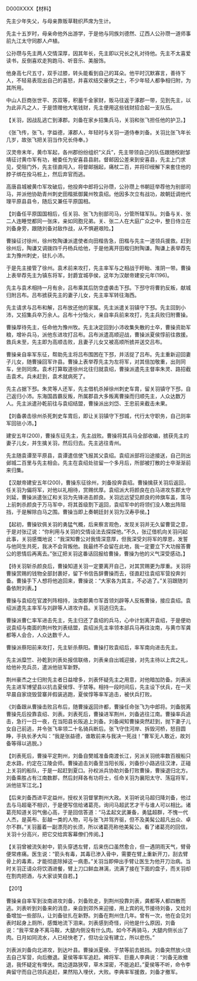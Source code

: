 D000XXXX【材料】













先主少年失父，与母亲靠贩草鞋织芦席为生计。

先主十五岁时，母亲命他外出游学，于是他与同族刘德然、辽西人公孙瓒一道师事前九江太守同郡人卢植。

公孙瓒与先主两人交情深厚，因其年长，先主即以兄长之礼对待他。先主不太喜爱读书，反倒喜欢走狗跑马、听音乐、美服饰。

他身高七尺五寸，双手过膝，转头能看到自己的耳朵。他平时沉默寡言，善待下人，不轻易表现出自己的喜怒，并喜欢结交豪侠之士，不少年轻人都争相归附，为其所用。

中山人巨商张世平、苏双等，积蓄千金家财，贩马往返于涿郡一带，见到先主，以为此非凡之人，于是馈赠他大笔钱财，先主便用这些钱财招合起一支队伍。

【关羽，因战乱逃亡到涿郡。刘备在家乡招集兵马，关羽和张飞担任他的护卫。】

《张飞传，张飞，字益德，涿郡人，年轻时与关羽一道侍奉刘备。关羽比张飞年长几岁，故张飞把关羽当作兄长侍奉。》

汉灵帝末年，黄巾军起，各州郡纷纷组织“义兵”，先主带领自己的队伍跟随校尉邹靖征讨黄巾军有功，被委任为安喜县县尉。督邮因公差来到安喜县，先主上门求见，受阻门外，先主径直闯入，将督邮捆起，痛杖二百，并将印绶解下来套住他的脖子绑在拴马桩上，然后弃官而逃。

高唐县城被黄巾军攻破后，他投奔中郎将公孙瓒，公孙瓒上书朝廷举荐他为别部司马，并派他协助青州刺史田楷抵御冀州牧袁绍。他因多次立有战功，故朝廷调他代理平原县县令，随后又兼任平原国相。

【刘备任平原国国相后，任关羽、张飞为别部司马，分管所辖军队。刘备与关、张二人连睡觉都同一张床，亲如同胞兄弟。关、张二人在大庭广众之中，整日侍立在刘备身旁，跟随刘备对敌作战，从不惧避艰险。】

曹操征讨徐州，徐州牧陶谦派遣使者向田楷告急，田楷与先主一道领兵援救。赶到徐州后，陶谦又调拨四千丹杨兵给他，于是他离开田楷归附陶谦。陶谦上表举荐先主为豫州刺史，驻扎小沛。

于是先主接管了徐州。袁术前来攻打，先主率军与之相战于盱眙、淮阴一带。曹操上表举荐先主为镇东将军，封爵宜城亭侯，这年为汉献帝建安元年(196)。



先主与袁术相持一月有余，吕布乘其后防空虚袭击下邳。下邳守将曹豹反叛，献城归附吕布。吕布掳获先主的妻子儿女，先主率军转往海西。



先主请求与吕布和解，吕布放还他的家属。先主派遣关羽镇守下邳。先主回到小沛，又招集兵卒万余人。吕布十分恼火，亲自率兵前来攻打，先主兵败归附曹操。

曹操厚待先主，任命他为豫州牧。先主决定回到小沛收集失散的士卒，曹操资助军粮，增补兵马，派他东进攻打吕布。吕布派遣高顺迎战，曹操派夏侯惇前往救援。救兵未至，先主即为高顺击败，且妻子儿女又被高顺所掳并送交吕布。

曹操亲自率军东征，帮助先主将吕布围困在下邳，并活捉了吕布。先主重新迎回妻子儿女，随曹操回军许县。曹操上表举荐先主为左将军，对其倍加敬重，出则同车，坐则同席。袁术打算取道徐州北往归就袁绍，曹操派遣先主督率朱灵、路招截击袁术。兵未赶到，袁术就病死了。

先主占据下邳。朱灵等人还军，先主借机杀掉徐州刺史车胄，留关羽镇守下邳，自己返归小沛。东海国昌霸反叛，所属郡县大多叛离曹操而归顺先主，人众达数万人。先主派遣孙乾前往与袁绍结盟，曹操派出刘岱、王忠前来截击未果。

【刘备袭击徐州杀死刺史车胄后，即让关羽镇守下邳城，代行太守职务，自己则率军回驻小沛。】



建安五年(200)，曹操东征先主，先主战败。曹操将其兵马全部收编，掳获先主的妻子儿女，并生擒关羽，然后归去。先主逃往青州。

先主随袁谭至平原县，袁谭遣信使飞报其父袁绍。袁绍派部将沿途接送，自己则出邺城二百里与先主相会。先主在袁绍处驻留一个多月后，所部被打散的士卒渐渐前来归集。

【汉献帝建安五年(200)，曹操东征徐州，刘备投奔袁绍。曹操擒获关羽后返回，任关羽为偏将军，对他以礼相待，赏赐优厚。袁绍派大将颜良在白马进攻东郡太守刘延，曹操派遣张辽和关羽为先锋进击颜良。关羽远远望见颜良的帅旗车盖，策马上前刺杀颜良于万马军中，将其首级割下返回，袁绍军中的将领们没人敢出阵阻挡，于是解除白马之围。曹操当即上奏朝廷封关羽为汉寿亭侯。】

【起初，曹操钦佩关羽的勇猛气概，后来察言观色，发现关羽并无久留曹营之意，于是对张辽说：“你利用与关羽的交情设法去探探他。”不久，张辽借机向关羽问起此事，关羽感慨地说：“我深知曹公对我情深意厚，但我深受刘将军的厚恩，发誓与他同生共死，我决不会背叛他。我最终不会留在此地，我一定要立下大功报答曹公的恩情后再离去。”张辽把关羽这番话回报给曹操，曹操为他的义气深受感动。】

【待关羽斩杀颜良后，曹操知道关羽一定要离开自己，对其赏赐更为厚重。关羽将曹操赏赐的钱物全部封裹好，留下书信告辞曹操而去，径直赶往袁绍军营投奔刘备。曹操手下人想将他追回来，曹操说：“大家各为其主，不必追了。”关羽跟随刘备依附刘表。】



曹操与袁绍在官渡列阵相持，汝南郡黄巾军首领刘辟等人反叛曹操，接应袁绍。袁绍派遣先主率军与刘辟等人进攻许县。关羽逃归先主。

曹操派曹仁率军进击先主，先主归还了袁绍的兵马，心中计划离开袁绍，于是便劝说袁绍与南面的荆州牧刘表结盟，袁绍派先主率领本部兵马再往汝南，与黄巾军龚都等人会合，人众达数千人。



曹操派蔡阳前来攻打，先主斩杀蔡阳。曹操打败袁绍后，率军南向进击先主。



先主派糜竺、孙乾到刘表处报信联络，刘表亲自出城迎接，对先主待以上宾之礼，给他补充兵员，遣派他驻军新野。



荆州豪杰之士归附先主者日益增多，刘表怀疑先主之用意，对他暗加防备。刘表派先主进军博望县以抗击夏侯惇、于禁等。相持一段时间后，先主设下伏兵，在一天早晨自家烧毁营寨并假装逃跑，夏侯惇等率军追击，被伏兵打败。

《刘备跟从曹操击败吕布后，随曹操返回许都，曹操任命张飞为中郎将。刘备脱离曹操先后投靠袁绍、刘表。刘表死后，曹操进军荆州，刘备逃往江南。曹操率兵追击，急行一日一夜，在当阳县长阪追上刘备。刘备闻知曹操突然赶到，抛下妻子儿女自己前逃，并令张飞率领二十名骑兵断后。张飞守住河岸、拆毁河桥，怒目圆睁，手执长矛大叫：“我是张益德，谁敢前来与我决一死战！”曹军无人敢近，故刘备等得以逃脱。》

【刘表死后，曹操平定荆州，刘备自樊城准备南渡长江，另派关羽统率数百艘船只走水路，约定在江陵会师。曹操追击刘备至当阳长阪，刘备抄小路逃往汉津，正碰上关羽的船队，于是一起赶到夏口。孙权派兵协助刘备打败曹操，曹操退归北方。刘备乘胜占有江南数郡，然后封拜各有功将士，任命关羽为襄阳太守、荡寇将军，派他驻军江北。】

【后来刘备西进平定益州，授权关羽督掌荆州大政。关羽听说马超归降刘备，他过去与马超毫不相识，于是便写信给诸葛亮，询问马超武艺才干与谁人可以相比。诸葛亮知道关羽气傲心高，于是回信答道：“马孟起文武兼备，勇猛超群，不愧一代人杰，是英布、彭越一类的人物，可与张飞并驾齐驱，但不及美髯公超凡出众、卓尔不群。”关羽蓄着一副漂亮的长须，所以诸葛亮称他美髯公。看了诸葛亮的回信，关羽十分高兴，把它交给宾客幕僚们传阅。】



【关羽曾被流矢射中，箭头穿透左臂，后来伤口虽然愈合，但一遇阴雨天气，臂骨便常疼痛。医生说：“箭头有毒，其毒已渗入骨中，需要在臂上重新开刀，刮去臂骨上的毒素，才能彻底除掉这一病患。”关羽当即伸出手臂让医生为他开刀治病。当时关羽正请众将饮酒进餐，臂上刀口鲜血淋漓，流满了接在下面的盘子，而关羽却在割肉把酒，与大家谈笑自若。】



【201】

曹操亲自率军到汝南进攻刘备，刘备败走，到荆州投靠刘表，龚都等人都四散而逃。刘表听到刘备来的消息，亲自到郊外来迎接，用上宾的礼节接待刘备，又给刘备增加一些部队，让刘备驻扎在新野。刘备在荆州住几年。曾有一次，他在会见刘表时起身上厕所，感慨地流下泪来。刘表感到奇怪，问他是什么原因，刘备说：“我平常身不离马鞍，大腿内侧没有什么肉。如今不再骑马，大腿内侧长出了肉。日月如同流水，人已经快老了，但功业没有建立，所以悲伤。”

刘表派刘备向北进攻，到达叶县。曹操派夏侯、于禁等前去抵挡。刘备突然放火烧去自己军营，向后撤退。夏侯等率军追赶。裨将军、巨鹿人李典说：“刘备无故撤退，我怀疑定有埋伏。南边道路狭窄，草木深密，不能追赶。”夏侯等不听，命令李典留守而自己领兵追赶，果然陷入埋伏，大败。李典率军援救，刘备才撤军。







